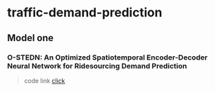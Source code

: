 # traffic-demand-prediction

## Model one
### O-STEDN: An Optimized Spatiotemporal Encoder-Decoder Neural Network for Ridesourcing Demand Prediction

> code link [click](https://github.com/zouguojian/Traffic-demand-prediction/tree/main/OD)